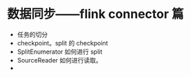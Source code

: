 # 数据同步——flink connector 篇

* 任务的切分
* checkpoint。split 的 checkpoint
* SplitEnumerator 如何进行 split
* SourceReader 如何进行读取。
* 